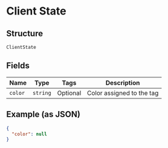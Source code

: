 
# Client State

## Structure

`ClientState`

## Fields

| Name | Type | Tags | Description |
|  --- | --- | --- | --- |
| `color` | `string` | Optional | Color assigned to the tag |

## Example (as JSON)

```json
{
  "color": null
}
```

